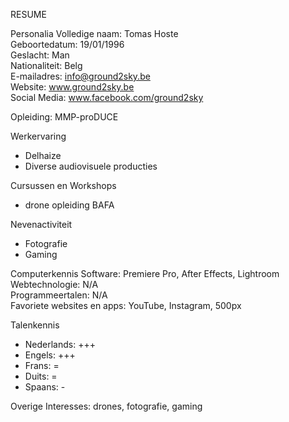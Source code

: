 RESUME



Personalia
Volledige naam: Tomas Hoste <br>
Geboortedatum: 19/01/1996 <br>
Geslacht: Man <br>
Nationaliteit: Belg <br>
E-mailadres: info@ground2sky.be <br>
Website: www.ground2sky.be <br>
Social Media: www.facebook.com/ground2sky <br>

Opleiding: MMP-proDUCE <br>

Werkervaring
- Delhaize <br>
- Diverse audiovisuele producties <br>

Cursussen en Workshops
- drone opleiding BAFA <br>

Nevenactiviteit
- Fotografie <br>
- Gaming <br>

Computerkennis
Software: Premiere Pro, After Effects, Lightroom <br>
Webtechnologie: N/A <br>
Programmeertalen: N/A <br>
Favoriete websites en apps: YouTube, Instagram, 500px <br>

Talenkennis
- Nederlands: +++ <br>
- Engels: +++ <br>
- Frans: = <br>
- Duits: = <br>
- Spaans: - <br>

Overige
Interesses: drones, fotografie, gaming <br>
